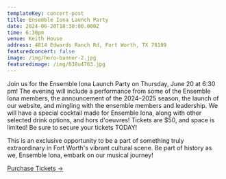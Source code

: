 ```yaml
---
templateKey: concert-post
title: Ensemble Iona Launch Party
date: 2024-06-20T18:30:00.000Z
time: 6:30pm
venue: Keith House
address: 4814 Edwards Ranch Rd, Fort Worth, TX 76109
featuredconcert: false
image: /img/hero-banner-2.jpg
featuredimage: /img/038u4763.jpg
---
```

Join us for the Ensemble Iona Launch Party on Thursday, June 20 at 6:30 pm! The evening will include a performance from some of the Ensemble Iona members, the announcement of the 2024–2025 season, the launch of our website, and mingling with the ensemble members and leadership. We will have a special cocktail made for Ensemble Iona, along with other selected drink options, and hors d'oeuvres! Tickets are $50, and space is limited! Be sure to secure your tickets TODAY!

This is an exclusive opportunity to be a part of something truly extraordinary in Fort Worth's vibrant cultural scene. Be part of history as we, Ensemble Iona, embark on our musical journey!

[Purchase Tickets →](https://www.tickettailor.com/events/ststephenpresbyterianchurch/1262635#)
